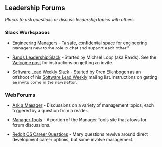 ## Leadership Forums
*Places to ask questions or discuss leadership topics with others.*

### Slack Workspaces

- [Engineering Managers](https://engmanagers.github.io) - "a safe, confidential space for engineering managers new to the role to chat and support each other."

- [Rands Leadership Slack](https://rands-leadership.slack.com/messages) - Started by Michael Lopp (aka Rands).  See the [Welcome post](http://randsinrepose.com/welcome-to-rands-leadership-slack/) for instructions on getting an invite.

- [Software Lead Weekly Slack](https://swlw.slack.com) - Started by Oren Ellenbogen as an offshoot of his [Software Lead Weekly](http://softwareleadweekly.com/) mailing list.  Instructions on getting an invite come in the newsletter.

### Web Forums

- [Ask a Manager](https://www.askamanager.org/) - Discussions on a variety of management topics, each triggered by a question from a reader.

- [Manager Tools](https://www.manager-tools.com/forums) - A portion of the Manager Tools site that allows for forum discussions.

- [Reddit CS Career Questions](https://www.reddit.com/r/cscareerquestions/) - Many questions revolve around direct development career options, but some involve management.

